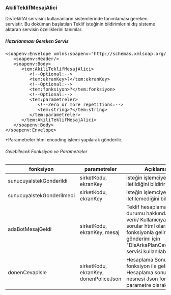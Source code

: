 <h3>AkiliTeklifMesajAlici</h3>
DisTeklifAl servisini kullananların sistemlerinde tanımlaması gereken servistir. 
Bu doküman başlatılan Teklif isteğinin bildirimlerini dış sisteme aktaran servisin özelliklerini tanımlar. 

<h5>Hazırlanması Gereken Servis</h5>
<pre>
&lt;soapenv:Envelope xmlns:soapenv=&quot;http://schemas.xmlsoap.org/soap/envelope/&quot; xmlns:tem=&quot;http://tempuri.org/&quot;&gt;
   &lt;soapenv:Header/&gt;
   &lt;soapenv:Body&gt;
      &lt;tem:AkiliTeklifMesajAlici&gt;
         &lt;!--Optional:--&gt;
         &lt;tem:ekranKey&gt;?&lt;/tem:ekranKey&gt;
         &lt;!--Optional:--&gt;
         &lt;tem:fonksiyon&gt;?&lt;/tem:fonksiyon&gt;
         &lt;!--Optional:--&gt;
         &lt;tem:parametreler&gt;
            &lt;!--Zero or more repetitions:--&gt;
            &lt;tem:string&gt;?&lt;/tem:string&gt;
         &lt;/tem:parametreler&gt;
      &lt;/tem:AkiliTeklifMesajAlici&gt;
   &lt;/soapenv:Body&gt;
&lt;/soapenv:Envelope&gt;
</pre>

*Parametreler html encoding işlemi yapılarak gönderilir.

<h6>Gelebilecek Fonksiyon ve Parametreler</h6>
<table>
  <thead>
    <tr>
      <th>fonksiyon</th>
      <th>parametreler</th>
      <th>Açıklama</th>
    </tr>
  </thead>
  <tbody>
    <tr>
      <td>sunucuyaIstekGonderildi</td>
      <td>sirketKodu, ekranKey</td>
      <td>isteğin işlemciye iletildiğini bildirir</td>
    </tr>
    <tr>
      <td>sunucuyaIstekGonderilmedi</td>
      <td>sirketKodu, ekranKey</td>
      <td>isteğin işlemciye iletilemediğini bildirir</td>
    </tr>
    <tr>
      <td>adaBotMesajGeldi</td>
      <td>sirketKodu, ekranKey, mesaj</td>
      <td>Teklif hesaplamasının durumu hakkında bilgi verir/ Kullanıcıya sorulan sorular html olarak bu fonksiyonla gelir. Cevap gönderimi için "DisArkaPlanCevapEkle" servisi kullanılabilinir.</td>
    </tr>
    <tr>
      <td>donenCevapIsle</td>
      <td>sirketKodu, ekranKey, donenPoliceJson</td>
      <td>Hesaplama Sonucu bu fonksiyon ile gelir. Hesaplama sonuç nesnesi Json formatında parametre olarak gelir.</td>
    </tr>
  </tbody>
<table>

